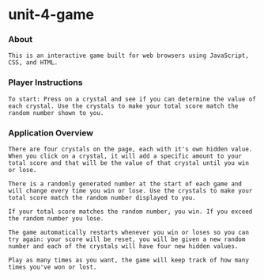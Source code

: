# unit-4-game

### About

    This is an interactive game built for web browsers using JavaScript, CSS, and HTML.

### Player Instructions
    
    To start: Press on a crystal and see if you can determine the value of each crystal. Use the crystals to make your total score match the random number shown to you. 

### Application Overview

    There are four crystals on the page, each with it's own hidden value. When you click on a crystal, it will add a specific amount to your total score and that will be the value of that crystal until you win or lose. 
    
    There is a randomly generated number at the start of each game and will change every time you win or lose. Use the crystals to make your total score match the random number displayed to you. 
    
    If your total score matches the random number, you win. If you exceed the random number you lose. 
    
    The game automatically restarts whenever you win or loses so you can try again: your score will be reset, you will be given a new random number and each of the crystals will have four new hidden values. 
    
    Play as many times as you want, the game will keep track of how many times you've won or lost.
    

  
